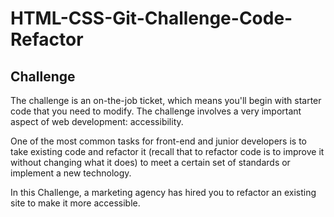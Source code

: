 # HTML-CSS-Git-Challenge-Code-Refactor

## Challenge

The challenge is an on-the-job ticket, which means you'll begin with starter code that you need to modify. 
The challenge involves a very important aspect of web development: accessibility.

One of the most common tasks for front-end and junior developers is to take existing code and refactor it (recall that to refactor code is to improve it without changing what it does) to meet a certain set of standards or implement a new technology. 

In this Challenge, a marketing agency has hired you to refactor an existing site to make it more accessible.
